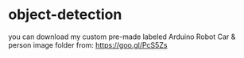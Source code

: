 # object-detection
you can download my custom pre-made labeled Arduino Robot Car & person image folder from: https://goo.gl/PcS5Zs
